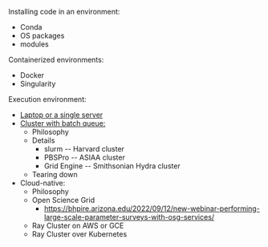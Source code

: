 Installing code in an environment:
* Conda
* OS packages
* modules

Containerized environments:
* Docker
* Singularity

Execution environment:
* [Laptop or a single server](Execution-Laptop.md)
* [Cluster with batch queue:](Execution-Cluster.md)
  * Philosophy
  * Details
    * slurm -- Harvard cluster
    * PBSPro -- ASIAA cluster
    * Grid Engine -- Smithsonian Hydra cluster
  * Tearing down
* Cloud-native:
  * Philosophy
  * Open Science Grid
    * https://bhpire.arizona.edu/2022/09/12/new-webinar-performing-large-scale-parameter-surveys-with-osg-services/
  * Ray Cluster on AWS or GCE
  * Ray Cluster over Kubernetes






